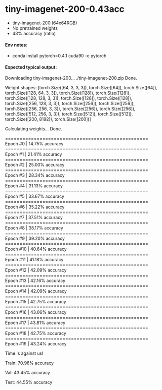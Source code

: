 # tiny-imagenet-200-0.43acc

- tiny-imagenet-200 (64x64RGB)
- No pretrained weights
- 43% accuracy (ratio)

#### Env notes:
- conda install pytorch=0.4.1 cuda90 -c pytorch

#### Expected typical output:

Downloading tiny-imagenet-200... ./tiny-imagenet-200.zip
Done.

Weight shapes: [torch.Size([64, 3, 3, 3]), torch.Size([64]), torch.Size([64]), torch.Size([128, 64, 3, 3]), torch.Size([128]), torch.Size([128]), torch.Size([128, 128, 3, 3]), torch.Size([128]), torch.Size([128]), torch.Size([256, 128, 3, 3]), torch.Size([256]), torch.Size([256]), torch.Size([256, 256, 3, 3]), torch.Size([256]), torch.Size([256]), torch.Size([512, 256, 3, 3]), torch.Size([512]), torch.Size([512]), torch.Size([200, 8192]), torch.Size([200])]

Calculating weights... Done.

================================================== Epoch #0 | 14.75% accuracy
================================================== Epoch #1 | 21.41% accuracy
================================================== Epoch #2 | 25.00% accuracy
================================================== Epoch #3 | 28.34% accuracy
================================================== Epoch #4 | 31.13% accuracy
================================================== Epoch #5 | 33.67% accuracy
================================================== Epoch #6 | 35.22% accuracy
================================================== Epoch #7 | 37.51% accuracy
================================================== Epoch #8 | 38.17% accuracy
================================================== Epoch #9 | 39.20% accuracy
================================================== Epoch #10 | 40.64% accuracy
================================================== Epoch #11 | 41.18% accuracy
================================================== Epoch #12 | 42.09% accuracy
================================================== Epoch #13 | 42.16% accuracy
================================================== Epoch #14 | 42.09% accuracy
================================================== Epoch #15 | 42.75% accuracy
================================================== Epoch #16 | 43.06% accuracy
================================================== Epoch #17 | 43.81% accuracy
================================================== Epoch #18 | 42.75% accuracy
================================================== Epoch #19 | 43.24% accuracy

Time is against us!

Train: 70.96% accuracy

Val: 43.45% accuracy

Test: 44.55% accuracy
